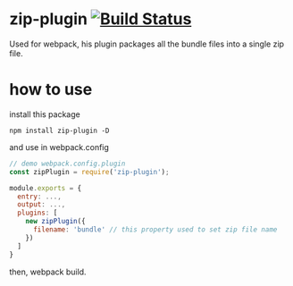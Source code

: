 # zip-plugin [![Build Status](https://travis-ci.org/yuguomin/zip-plugin.svg?branch=master)](https://travis-ci.org/yuguomin/zip-plugin)
Used for webpack, his plugin packages all the bundle files into a single zip file.

# how to use
install this package
```
npm install zip-plugin -D
```

and use in webpack.config
```JavaScript
// demo webpack.config.plugin
const zipPlugin = require('zip-plugin');

module.exports = {
  entry: ...,
  output: ...,
  plugins: [
    new zipPlugin({
      filename: 'bundle' // this property used to set zip file name
    })
  ]
}
```

then, webpack build.